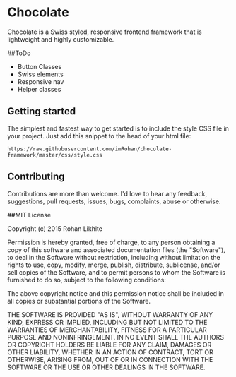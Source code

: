 # Chocolate
Chocolate is a Swiss styled, responsive frontend framework that is lightweight and highly customizable.

##ToDo

- Button Classes
- Swiss elements
- Responsive nav
- Helper classes

 
## Getting started

The simplest and fastest way to get started is to include the style CSS file in your project. Just add this snippet to the head of your html file:

    https://raw.githubusercontent.com/imRohan/chocolate-framework/master/css/style.css


## Contributing

Contributions are more than welcome. I'd love to hear any feedback, suggestions, pull requests, issues, bugs, complaints, abuse or otherwise.

##MIT License


Copyright (c) 2015 Rohan Likhite

Permission is hereby granted, free of charge, to any person obtaining a copy of this software and associated documentation files (the "Software"), to deal in the Software without restriction, including without limitation the rights to use, copy, modify, merge, publish, distribute, sublicense, and/or sell copies of the Software, and to permit persons to whom the Software is furnished to do so, subject to the following conditions:

The above copyright notice and this permission notice shall be included in all copies or substantial portions of the Software.

THE SOFTWARE IS PROVIDED "AS IS", WITHOUT WARRANTY OF ANY KIND, EXPRESS OR IMPLIED, INCLUDING BUT NOT LIMITED TO THE WARRANTIES OF MERCHANTABILITY, FITNESS FOR A PARTICULAR PURPOSE AND NONINFRINGEMENT. IN NO EVENT SHALL THE AUTHORS OR COPYRIGHT HOLDERS BE LIABLE FOR ANY CLAIM, DAMAGES OR OTHER LIABILITY, WHETHER IN AN ACTION OF CONTRACT, TORT OR OTHERWISE, ARISING FROM, OUT OF OR IN CONNECTION WITH THE SOFTWARE OR THE USE OR OTHER DEALINGS IN THE SOFTWARE.
